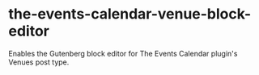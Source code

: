 # the-events-calendar-venue-block-editor
Enables the Gutenberg block editor for The Events Calendar plugin's Venues post type.
